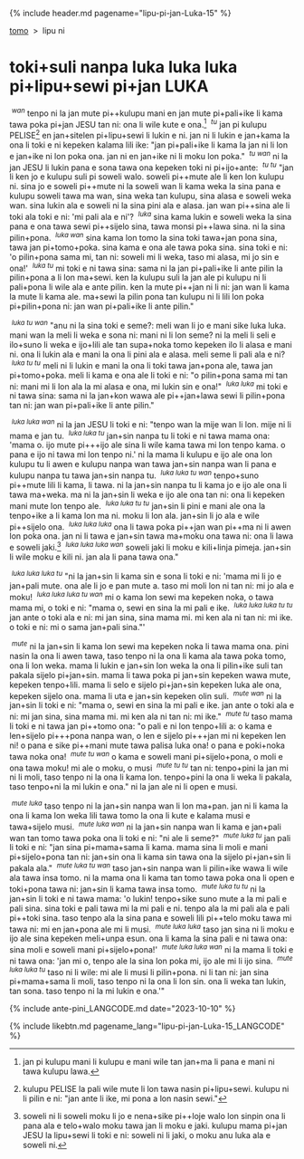 {% include header.md pagename="lipu-pi-jan-Luka-15" %}

<span class="lp">

[tomo](https://joelthomastr.github.io/tokipona/README_LANGCODE)&nbsp;&nbsp;>&nbsp;&nbsp;lipu ni

# toki+suli nanpa luka luka luka pi+lipu+sewi pi+jan LUKA

&nbsp;<sup>_wan_</sup> tenpo ni la jan mute pi++kulupu mani en jan mute pi+pali+ike li kama tawa poka pi+jan JESU tan ni: ona li wile kute e ona.[^a] &nbsp;<sup>_tu_</sup> jan pi kulupu PELISE[^b] en jan+sitelen pi+lipu+sewi li lukin e ni. jan ni li lukin e jan+kama la ona li toki e ni kepeken kalama lili ike: "jan pi+pali+ike li kama la jan ni li lon e jan+ike ni lon poka ona. jan ni en jan+ike ni li moku lon poka." &nbsp;<sup>_tu wan_</sup> ni la jan JESU li lukin pana e sona tawa ona kepeken toki ni pi+ijo+ante: &nbsp;<sup>_tu tu_</sup> "jan li ken jo e kulupu suli pi soweli walo. soweli pi++mute ale li ken lon kulupu ni. sina jo e soweli pi++mute ni la soweli wan li kama weka la sina pana e kulupu soweli tawa ma wan, sina weka tan kulupu, sina alasa e soweli weka wan. sina lukin ala e soweli ni la sina pini ala e alasa. jan wan pi++sina ale li toki ala toki e ni: 'mi pali ala e ni'? &nbsp;<sup>_luka_</sup> sina kama lukin e soweli weka la sina pana e ona tawa sewi pi++sijelo sina, tawa monsi pi++lawa sina. ni la sina pilin+pona. &nbsp;<sup>_luka wan_</sup> sina kama lon tomo la sina toki tawa+jan pona sina, tawa jan pi+tomo+poka. sina kama e ona ale tawa poka sina. sina toki e ni: 'o pilin+pona sama mi, tan ni: soweli mi li weka, taso mi alasa, mi jo sin e ona!' &nbsp;<sup>_luka tu_</sup> mi toki e ni tawa sina: sama ni la jan pi+pali+ike li ante pilin la pilin+pona a li lon ma+sewi. ken la kulupu suli la jan ale pi kulupu ni li pali+pona li wile ala e ante pilin. ken la mute pi++jan ni li ni: jan wan li kama la mute li kama ale. ma+sewi la pilin pona tan kulupu ni li lili lon poka pi+pilin+pona ni: jan wan pi+pali+ike li ante pilin."

&nbsp;<sup>_luka tu wan_</sup> "anu ni la sina toki e seme?: meli wan li jo e mani sike luka luka. mani wan la meli li weka e sona ni: mani ni li lon seme? ni la meli li seli e ilo+suno li weka e ijo+lili ale tan supa+noka tomo kepeken ilo li alasa e mani ni. ona li lukin ala e mani la ona li pini ala e alasa. meli seme li pali ala e ni? &nbsp;<sup>_luka tu tu_</sup> meli ni li lukin e mani la ona li toki tawa jan+pona ale, tawa jan pi+tomo+poka. meli li kama e ona ale li toki e ni: "o pilin+pona sama mi tan ni: mani mi li lon ala la mi alasa e ona, mi lukin sin e ona!" &nbsp;<sup>_luka luka_</sup> mi toki e ni tawa sina: sama ni la jan+kon wawa ale pi++jan+lawa sewi li pilin+pona tan ni: jan wan pi+pali+ike li ante pilin."

&nbsp;<sup>_luka luka wan_</sup> ni la jan JESU li toki e ni: "tenpo wan la mije wan li lon. mije ni li mama e jan tu. &nbsp;<sup>_luka luka tu_</sup> jan+sin nanpa tu li toki e ni tawa mama ona: 'mama o. ijo mute pi+++ijo ale sina li wile kama tawa mi lon tenpo kama. o pana e ijo ni tawa mi lon tenpo ni.' ni la mama li kulupu e ijo ale ona lon kulupu tu li awen e kulupu nanpa wan tawa jan+sin nanpa wan li pana e kulupu nanpa tu tawa jan+sin nanpa tu. &nbsp;<sup>_luka luka tu wan_</sup> tenpo+suno pi++mute lili li kama, li tawa. ni la jan+sin nanpa tu li kama jo e ijo ale ona li tawa ma+weka. ma ni la jan+sin li weka e ijo ale ona tan ni: ona li kepeken mani mute lon tenpo ale. &nbsp;<sup>_luka luka tu tu_</sup> jan+sin li pini e mani ale ona la tenpo+ike a li kama lon ma ni. moku li lon ala. jan+sin li jo ala e wile pi++sijelo ona. &nbsp;<sup>_luka luka luka_</sup> ona li tawa poka pi++jan wan pi++ma ni li awen lon poka ona. jan ni li tawa e jan+sin tawa ma+moku ona tawa ni: ona li lawa e soweli jaki.[^c] &nbsp;<sup>_luka luka luka wan_</sup> soweli jaki li moku e kili+linja pimeja. jan+sin li wile moku e kili ni. jan ala li pana tawa ona."

&nbsp;<sup>_luka luka luka tu_</sup> "ni la jan+sin li kama sin e sona li toki e ni: 'mama mi li jo e jan+pali mute. ona ale li jo e pan mute a. taso mi moli lon ni tan ni: mi jo ala e moku! &nbsp;<sup>_luka luka luka tu wan_</sup> mi o kama lon sewi ma kepeken noka, o tawa mama mi, o toki e ni: "mama o, sewi en sina la mi pali e ike. &nbsp;<sup>_luka luka luka tu tu_</sup> jan ante o toki ala e ni: mi jan sina, sina mama mi. mi ken ala ni tan ni: mi ike. o toki e ni: mi o sama jan+pali sina."'

&nbsp;<sup>_mute_</sup> ni la jan+sin li kama lon sewi ma kepeken noka li tawa mama ona. pini nasin la ona li awen tawa, taso tenpo ni la ona li kama ala tawa poka tomo, ona li lon weka. mama li lukin e jan+sin lon weka la ona li pilin+ike suli tan pakala sijelo pi+jan+sin. mama li tawa poka pi jan+sin kepeken wawa mute, kepeken tenpo+lili. mama li selo e sijelo pi+jan+sin kepeken luka ale ona, kepeken sijelo ona. mama li uta e jan+sin kepeken olin suli. &nbsp;<sup>_mute wan_</sup> ni la jan+sin li toki e ni: "mama o, sewi en sina la mi pali e ike. jan ante o toki ala e ni: mi jan sina, sina mama mi. mi ken ala ni tan ni: mi ike." &nbsp;<sup>_mute tu_</sup> taso mama li toki e ni tawa jan pi++tomo ona: "o pali e ni lon tenpo+lili a: o kama e len+sijelo pi+++pona nanpa wan, o len e sijelo pi+++jan mi ni kepeken len ni! o pana e sike pi++mani mute tawa palisa luka ona! o pana e poki+noka tawa noka ona! &nbsp;<sup>_mute tu wan_</sup> o kama e soweli mani pi+sijelo+pona, o moli e ona tawa moku! mi ale o moku, o musi &nbsp;<sup>_mute tu tu_</sup> tan ni: tenpo+pini la jan mi ni li moli, taso tenpo ni la ona li kama lon. tenpo+pini la ona li weka li pakala, taso tenpo+ni la mi lukin e ona." ni la jan ale ni li open e musi.

&nbsp;<sup>_mute luka_</sup> taso tenpo ni la jan+sin nanpa wan li lon ma+pan. jan ni li kama la ona li kama lon weka lili tawa tomo la ona li kute e kalama musi e tawa+sijelo musi. &nbsp;<sup>_mute luka wan_</sup> ni la jan+sin nanpa wan li kama e jan+pali wan tan tomo tawa poka ona li toki e ni: "ni ale li seme?" &nbsp;<sup>_mute luka tu_</sup> jan pali li toki e ni: "jan sina pi+mama+sama li kama. mama sina li moli e mani pi+sijelo+pona tan ni: jan+sin ona li kama sin tawa ona la sijelo pi+jan+sin li pakala ala." &nbsp;<sup>_mute luka tu wan_</sup> taso jan+sin nanpa wan li pilin+ike wawa li wile ala tawa insa tomo. ni la mama ona li kama tan tomo tawa poka ona li open e toki+pona tawa ni: jan+sin li kama tawa insa tomo. &nbsp;<sup>_mute luka tu tu_</sup> ni la jan+sin li toki e ni tawa mama: 'o lukin! tenpo+sike suno mute a la mi pali e pali sina. sina toki e pali tawa mi la mi pali e ni. tenpo ala la mi pali ala e pali pi++toki sina. taso tenpo ala la sina pana e soweli lili pi++telo moku tawa mi tawa ni: mi en jan+pona ale mi li musi. &nbsp;<sup>_mute luka luka_</sup> taso jan sina ni li moku e ijo ale sina kepeken meli+unpa esun. ona li kama la sina pali e ni tawa ona: sina moli e soweli mani pi+sijelo+pona!' &nbsp;<sup>_mute luka luka wan_</sup> ni la mama li toki e ni tawa ona: 'jan mi o, tenpo ale la sina lon poka mi, ijo ale mi li ijo sina. &nbsp;<sup>_mute luka luka tu_</sup> taso ni li wile: mi ale li musi li pilin+pona. ni li tan ni: jan sina pi+mama+sama li moli, taso tenpo ni la ona li lon sin. ona li weka tan lukin, tan sona. taso tenpo ni la mi lukin e ona.'"

[^a]: jan pi kulupu mani li kulupu e mani wile tan jan+ma li pana e mani ni tawa kulupu lawa.
[^b]: kulupu PELISE la pali wile mute li lon tawa nasin pi+lipu+sewi. kulupu ni li pilin e ni: "jan ante li ike, mi pona a lon nasin sewi."
[^c]: soweli ni li soweli moku li jo e nena+sike pi++loje walo lon sinpin ona li pana ala e telo+walo moku tawa jan li moku e jaki. kulupu mama pi+jan JESU la lipu+sewi li toki e ni: soweli ni li jaki, o moku anu luka ala e soweli ni.

{% include ante-pini_LANGCODE.md date="2023-10-10" %}

{% include likebtn.md pagename_lang="lipu-pi-jan-Luka-15_LANGCODE" %}
